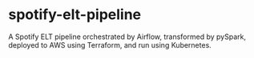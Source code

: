 # spotify-elt-pipeline
A Spotify ELT pipeline orchestrated by Airflow, transformed by pySpark, deployed to AWS using Terraform, and run using Kubernetes. 
